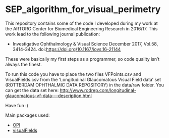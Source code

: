 # SEP_algorithm_for_visual_perimetry

This repository contains some of the code I developed during my work at the ARTORG Center for Biomedical Engineering Research in 2016/17. This work lead to the following journal publication:

* Investigative Ophthalmology & Visual Science December 2017, Vol.58, 3414-3424. doi:https://doi.org/10.1167/iovs.16-21144

These were  basically my first steps as a programmer, so code quality isn’t always the finest.

To run this code you have to place the two files VFPoints.csv and VisualFields.csv from the ‘Longitudinal Glaucomatous Visual Field data’ set  (ROTTERDAM OPHTHALMIC DATA REPOSITORY) in the data/raw folder. You can get the data set here:
http://www.rodrep.com/longitudinal-glaucomatous-vf-data---description.html

Have fun :)

Main packages used:
* [OPI](https://people.eng.unimelb.edu.au/aturpin/opi/interface.html)
* [visualFields](https://r-forge.r-project.org/projects/visualfields/)
